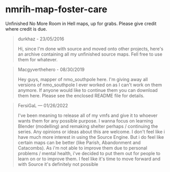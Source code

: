 # nmrih-map-foster-care

Unfinished No More Room in Hell maps, up for grabs. Please give credit where credit is due.


> durkhaz - 23/05/2016
>
> Hi, since I'm done with source and moved onto other projects, here's an archive containing all my unfinished source maps. Fell free to use them for whatever.


> Macgyverthehero - 08/30/2019
>
> Hey guys, mapper of nmo_southpole here. I'm giving away all versions of nmo_southpole I ever worked on as I can't work on them anymore. If anyone would like to continue them you can download them here. Please see the enclosed README file for details.

> FersiGaL — 01/26/2022
> 
> I've been meaning to release all of my vmfs and give it to whoever wants them for any possible purpose. I wanna focus on learning Blender (modelling) and remaking shelter perhaps / continuing the series. Any opinions or ideas about this are welcome. I don't feel like i have much more interest in using the Source Engine. But i do feel like certain maps can be better (like Parish, Abandonment and Catacombs). As i'm not able to improve them due to personal problems / mental health, i've decided to put them out for people to learn on or to improve them. I feel like it's time to move forward and with Source it's definitely not possible
